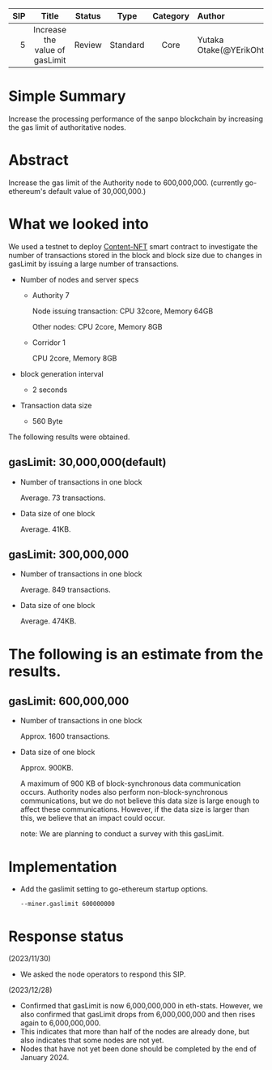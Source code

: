   |SIP|Title|Status|Type|Category|Author|Created|
  |--:|:--:|:--:|:--:|:--:|:--|:--:|
  |5|Increase the value of gasLimit|Review|Standard|Core|Yutaka Otake(@YErikOhtake)|2023-10-05|

# Simple Summary
Increase the processing performance of the sanpo blockchain by increasing the gas limit of authoritative nodes.

# Abstract
Increase the gas limit of the Authority node to 600,000,000. (currently go-ethereum's default value of 30,000,000.)

# What we looked into
We used a testnet to deploy [Content-NFT](https://github.com/sanpo-blockchain/Content-NFT/) smart contract to investigate the number of transactions stored in the block and block size due to changes in gasLimit by issuing a large number of transactions.

- Number of nodes and server specs
  - Authority 7
    
    Node issuing transaction: CPU 32core, Memory 64GB

    Other nodes: CPU 2core, Memory 8GB
  - Corridor 1
    
    CPU 2core, Memory 8GB

- block generation interval
  - 2 seconds 

- Transaction data size
  - 560 Byte

The following results were obtained.

## gasLimit: 30,000,000(default) 
- Number of transactions in one block

  Average. 73 transactions.
  
- Data size of one block

  Average. 41KB.

## gasLimit: 300,000,000
- Number of transactions in one block

  Average. 849 transactions.

- Data size of one block

  Average. 474KB.

# The following is an estimate from the results.

## gasLimit: 600,000,000

- Number of transactions in one block

  Approx. 1600 transactions.

- Data size of one block

  Approx. 900KB.

  A maximum of 900 KB of block-synchronous data communication occurs.
  Authority nodes also perform non-block-synchronous communications, but we do not believe this data size is large enough to affect these communications. However, if the data size is larger than this, we believe that an impact could occur.

  note: We are planning to conduct a survey with this gasLimit.  
  
# Implementation
- Add the gaslimit setting to go-ethereum startup options.
  
  ```--miner.gaslimit 600000000```

# Response status
(2023/11/30)
- We asked the node operators to respond this SIP.
  
(2023/12/28)
- Confirmed that gasLimit is now 6,000,000,000 in eth-stats. However, we also confirmed that gasLimit drops from 6,000,000,000 and then rises again to 6,000,000,000.
- This indicates that more than half of the nodes are already done, but also indicates that some nodes are not yet.
- Nodes that have not yet been done should be completed by the end of January 2024.
  
